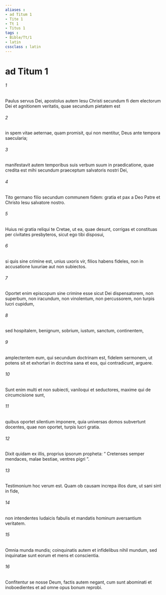 ```yaml
---
aliases : 
- ad Titum 1
- Tite 1
- Tt 1
- Titus 1
tags : 
- Bible/Tt/1
- latin
cssclass : latin
---
```


# ad Titum 1

###### 1
Paulus servus Dei, apostolus autem Iesu Christi secundum fi dem electorum Dei et agnitionem veritatis, quae secundum pietatem est 
###### 2
in spem vitae aeternae, quam promisit, qui non mentitur, Deus ante tempora saecularia; 
###### 3
manifestavit autem temporibus suis verbum suum in praedicatione, quae credita est mihi secundum praeceptum salvatoris nostri Dei, 
###### 4
Tito germano filio secundum communem fidem: gratia et pax a Deo Patre et Christo Iesu salvatore nostro.
###### 5
Huius rei gratia reliqui te Cretae, ut ea, quae desunt, corrigas et constituas per civitates presbyteros, sicut ego tibi disposui, 
###### 6
si quis sine crimine est, unius uxoris vir, filios habens fideles, non in accusatione luxuriae aut non subiectos. 
###### 7
Oportet enim episcopum sine crimine esse sicut Dei dispensatorem, non superbum, non iracundum, non vinolentum, non percussorem, non turpis lucri cupidum, 
###### 8
sed hospitalem, benignum, sobrium, iustum, sanctum, continentem, 
###### 9
amplectentem eum, qui secundum doctrinam est, fidelem sermonem, ut potens sit et exhortari in doctrina sana et eos, qui contradicunt, arguere.
###### 10
Sunt enim multi et non subiecti, vaniloqui et seductores, maxime qui de circumcisione sunt, 
###### 11
quibus oportet silentium imponere, quia universas domos subvertunt docentes, quae non oportet, turpis lucri gratia. 
###### 12
Dixit quidam ex illis, proprius ipsorum propheta: “ Cretenses semper mendaces, malae bestiae, ventres pigri ”. 
###### 13
Testimonium hoc verum est. Quam ob causam increpa illos dure, ut sani sint in fide, 
###### 14
non intendentes Iudaicis fabulis et mandatis hominum aversantium veritatem.
###### 15
Omnia munda mundis; coinquinatis autem et infidelibus nihil mundum, sed inquinatae sunt eorum et mens et conscientia. 
###### 16
Confitentur se nosse Deum, factis autem negant, cum sunt abominati et inoboedientes et ad omne opus bonum reprobi.  
